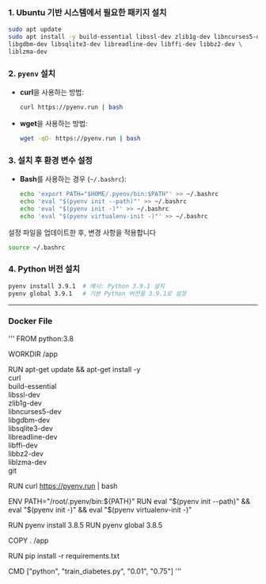 ### **1. Ubuntu 기반 시스템에서 필요한 패키지 설치**

```bash
sudo apt update
sudo apt install -y build-essential libssl-dev zlib1g-dev libncurses5-dev \
libgdbm-dev libsqlite3-dev libreadline-dev libffi-dev libbz2-dev \
liblzma-dev
```

### **2. `pyenv` 설치**

- **curl**을 사용하는 방법:

  ```bash
  curl https://pyenv.run | bash
  ```

- **wget**을 사용하는 방법:

  ```bash
  wget -qO- https://pyenv.run | bash
  ```

### **3. 설치 후 환경 변수 설정**

- **Bash**를 사용하는 경우 (`~/.bashrc`):

  ```bash
  echo 'export PATH="$HOME/.pyenv/bin:$PATH"' >> ~/.bashrc
  echo 'eval "$(pyenv init --path)"' >> ~/.bashrc
  echo 'eval "$(pyenv init -)"' >> ~/.bashrc
  echo 'eval "$(pyenv virtualenv-init -)"' >> ~/.bashrc
  ```

설정 파일을 업데이트한 후, 변경 사항을 적용합니다

```bash
source ~/.bashrc
```

### **4. Python 버전 설치**

```bash
pyenv install 3.9.1  # 예시: Python 3.9.1 설치
pyenv global 3.9.1   # 기본 Python 버전을 3.9.1로 설정
```

---

### Docker File

'''
FROM python:3.8

WORKDIR /app

RUN apt-get update && apt-get install -y \
 curl \
 build-essential \
 libssl-dev \
 zlib1g-dev \
 libncurses5-dev \
 libgdbm-dev \
 libsqlite3-dev \
 libreadline-dev \
 libffi-dev \
 libbz2-dev \
 liblzma-dev \
 git

RUN curl https://pyenv.run | bash

ENV PATH="/root/.pyenv/bin:${PATH}"
RUN eval "$(pyenv init --path)" && eval "$(pyenv init -)" && eval "$(pyenv virtualenv-init -)"

RUN pyenv install 3.8.5
RUN pyenv global 3.8.5

COPY . /app

RUN pip install -r requirements.txt

CMD ["python", "train_diabetes.py", "0.01", "0.75"]
'''
